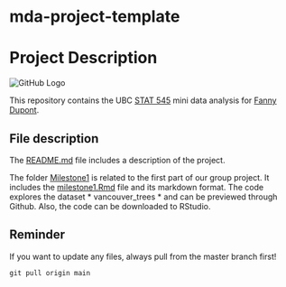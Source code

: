 # mda-project-template


# Project Description

![GitHub Logo](/Tree.jpeg=100x20)


This repository contains the UBC [STAT 545](https://stat545.stat.ubc.ca/) mini data analysis for [Fanny Dupont](https://github.com/Fanny-Dupont). 

## File description

The [README.md](./README.md/) file includes a description of the project.

The folder [Milestone1](./Milestone1/) is related to the first part of our group project. It includes the [milestone1.Rmd](./Milestone1/milestone1.Rmd) file and its markdown format. The code explores the dataset * vancouver_trees * and can be previewed through Github. Also, the code can be downloaded to RStudio. 

## Reminder
If you want to update any files, always pull from the master branch first!
```
git pull origin main
```
